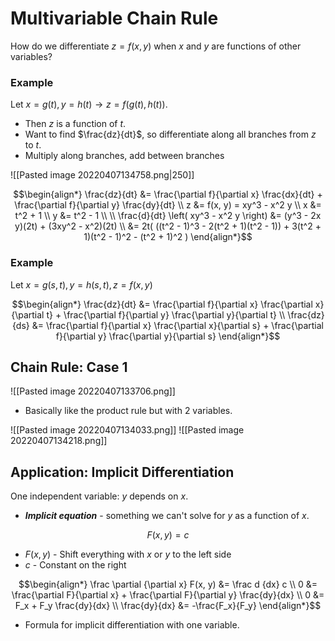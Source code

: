# Multivariable Chain Rule
How do we differentiate $z = f(x, y)$ when $x$ and $y$ are functions of other variables?

### Example
Let $x = g(t), y = h(t) \rightarrow z = f(g(t), h(t))$.
- Then $z$ is a function of $t$.
- Want to find $\frac{dz}{dt}$, so differentiate along all branches from $z$ to $t$.
- Multiply along branches, add between branches

![[Pasted image 20220407134758.png|250]]

$$\begin{align*}
	\frac{dz}{dt} &=
		\frac{\partial f}{\partial x} \frac{dx}{dt}
		+ \frac{\partial f}{\partial y} \frac{dy}{dt}
	\\
	z &= f(x, y) = xy^3 - x^2 y \\
	x &= t^2 + 1 \\
	y &= t^2 - 1 \\
	\\
	\frac{d}{dt} \left( xy^3 - x^2 y \right)
	&=
		(y^3 - 2x y)(2t) + (3xy^2 - x^2)(2t) \\
	&= 2t(
		((t^2 - 1)^3 - 2(t^2 + 1)(t^2 - 1))
		+
		3(t^2 + 1)(t^2 - 1)^2 - (t^2 + 1)^2
	)
\end{align*}$$

### Example
Let $x = g(s, t), y = h(s, t), z = f(x, y)$

$$\begin{align*}
	\frac{dz}{dt}
		&= \frac{\partial f}{\partial x} 
			\frac{\partial x}{\partial t}
		+
		\frac{\partial f}{\partial y}
			\frac{\partial y}{\partial t}
		\\
	\frac{dz}{ds}
		&= \frac{\partial f}{\partial x} 
			\frac{\partial x}{\partial s}
		+
		\frac{\partial f}{\partial y}
			\frac{\partial y}{\partial s}
\end{align*}$$

## Chain Rule: Case 1
![[Pasted image 20220407133706.png]]
- Basically like the product rule but with 2 variables.

![[Pasted image 20220407134033.png]]
![[Pasted image 20220407134218.png]]

## Application: Implicit Differentiation
One independent variable: $y$ depends on $x$.
- ***Implicit equation*** - something we can't solve for $y$ as a function of $x$.

$$F(x, y) = c$$
- $F(x, y)$ - Shift everything with $x$ or $y$ to the left side
- $c$ - Constant on the right

$$\begin{align*}
	\frac \partial {\partial x} F(x, y) &= \frac d {dx} c \\
	0 &=
		\frac{\partial F}{\partial x} + \frac{\partial F}{\partial y} \frac{dy}{dx} \\
	0 &=
		F_x + F_y \frac{dy}{dx} \\
	\frac{dy}{dx} &= -\frac{F_x}{F_y}
\end{align*}$$
- Formula for implicit differentiation with one variable.